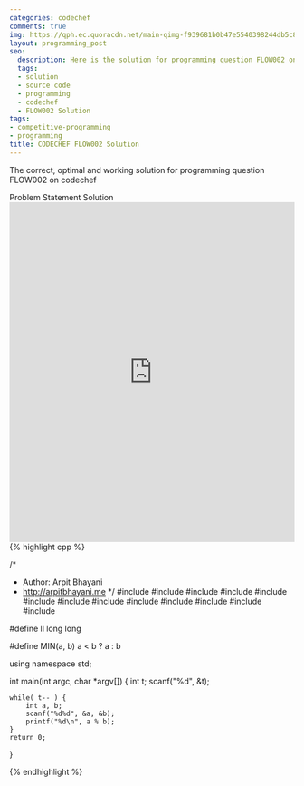 ```yaml
---
categories: codechef
comments: true
img: https://qph.ec.quoracdn.net/main-qimg-f939681b0b47e5540398244db5c8966f?convert_to_webp=true
layout: programming_post
seo:
  description: Here is the solution for programming question FLOW002 on codechef
  tags:
  - solution
  - source code
  - programming
  - codechef
  - FLOW002 Solution
tags:
- competitive-programming
- programming
title: CODECHEF FLOW002 Solution
---
```

The correct, optimal and working solution for programming question FLOW002 on codechef

<div class="ui secondary pointing large menu">
  <a class="grey item" data-tab="problem-statement">
    Problem Statement
  </a>
  <a class="active item grey" data-tab="solution">
    Solution
  </a>
</div>
<div class="ui bottom attached tab" data-tab="problem-statement">
    <iframe src="https://www.codechef.com/problems/FLOW002" width="100%" height="600px" style="overflow: scroll; border: none;"></iframe>
</div>
<div class="ui bottom attached active tab" data-tab="solution">
{% highlight cpp %}

/*
 *  Author: Arpit Bhayani
 *  http://arpitbhayani.me
 */
#include <cmath>
#include <cstdio>
#include <cstdlib>
#include <climits>
#include <deque>
#include <iostream>
#include <list>
#include <limits>
#include <map>
#include <queue>
#include <set>
#include <stack>
#include <vector>

#define ll long long

#define MIN(a, b) a < b ? a : b

using namespace std;

int main(int argc, char *argv[]) {
    int t;
    scanf("%d", &t);

    while( t-- ) {
        int a, b;
        scanf("%d%d", &a, &b);
        printf("%d\n", a % b);
    }
    return 0;
}


{% endhighlight %}
</div>
